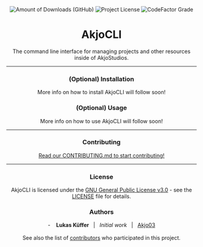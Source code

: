 <div align="center" style="padding-top: 8px">
    <img src="https://img.shields.io/github/downloads-pre/AkjoStudios/AkjoCLI/latest/total?label=Downloads&style=flat-square" alt="Amount of Downloads (GitHub)" />
    <img src="https://img.shields.io/github/license/AkjoStudios/AkjoCLI?label=License&style=flat-square" alt="Project License" />
    <img src="https://img.shields.io/codefactor/grade/github/AkjoStudios/AkjoCLI/master?label=Code%20Quality&style=flat-square" alt="CodeFactor Grade" />
</div>

<h1 align="center" style="padding-top: 2px;">AkjoCLI</h1>

<p align="center">
    The command line interface for managing projects and other resources inside of AkjoStudios.
</p>

<hr />

<h3 align="center">(Optional) Installation</h3>

<p align="center">
    More info on how to install AkjoCLI will follow soon!
</p>

<h3 align="center">(Optional) Usage</h3>

<p align="center">
    More info on how to use AkjoCLI will follow soon!
</p>

<hr />

<h3 align="center">Contributing</h3>

<p align="center"><a href="https://github.com/AkjoStudios/AkjoCLI/blob/master/.github/CONTRIBUTING.md">Read our CONTRIBUTING.md to start contributing!</a></h2>

<hr />

<h3 align="center">License</h3>

<p align="center">
    AkjoCLI is licensed under the <a href="https://choosealicense.com/licenses/gpl-3.0/">GNU General Public License v3.0</a> - see the <a href="https://github.com/AkjoStudios/AkjoCLI/blob/master/LICENSE">LICENSE</a> file for details.
</p>

<h3 align="center">Authors</h3>

<p align="center">
    - &nbsp;&nbsp; <strong>Lukas Küffer</strong> &nbsp; | &nbsp;  <i>Initial work</i> &nbsp; | &nbsp;  <a href="https://github.com/Akjo03">Akjo03</a> <br />
    <br />
    See also the list of <a href="https://github.com/AkjoStudios/AkjoCLI/contributors">contributors</a> who participated in this project.
</p>